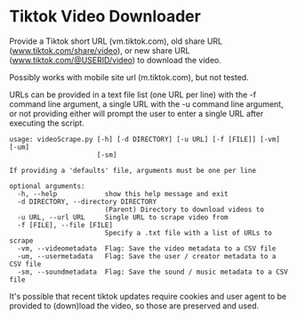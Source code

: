 # Tiktok Video Downloader

Provide a Tiktok short URL (vm.tiktok.com), old share URL (www.tiktok.com/share/video), or new share URL (www.tiktok.com/@USERID/video) to download the video.

Possibly works with mobile site url (m.tiktok.com), but not tested.

URLs can be provided in a text file list (one URL per line) with the -f command line argument, a single URL with the -u command line argument, or not providing either will prompt the user to enter a single URL after executing the script.

```
usage: videoScrape.py [-h] [-d DIRECTORY] [-u URL] [-f [FILE]] [-vm] [-um]
                      [-sm]

If providing a 'defaults' file, arguments must be one per line

optional arguments:
  -h, --help            show this help message and exit
  -d DIRECTORY, --directory DIRECTORY
                        (Parent) Directory to download videos to
  -u URL, --url URL     Single URL to scrape video from
  -f [FILE], --file [FILE]
                        Specify a .txt file with a list of URLs to scrape
  -vm, --videometadata  Flag: Save the video metadata to a CSV file
  -um, --usermetadata   Flag: Save the user / creator metadata to a CSV file
  -sm, --soundmetadata  Flag: Save the sound / music metadata to a CSV file
```

It's possible that recent tiktok updates require cookies and user agent to be provided to (down)load the video, so those are preserved and used.
